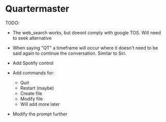 # Quartermaster 

TODO:
- The web_search works, but doesnt comply with google TOS. Will need to seek alternative
- When saying "QT" a timeframe will occur where it doesn't need to be said again to continue the conversation. Similar to Siri. 
- Add Spotify control
- Add commands for:
    - Quit
    - Restart (maybe)
    - Create file
    - Modify file
    - Will add more later 
  
- Modify the prompt further